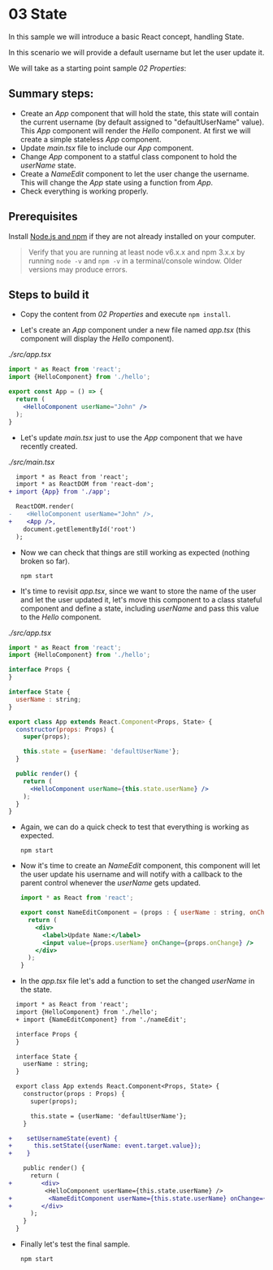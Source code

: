 # 03 State

In this sample we will introduce a basic React concept, handling State.

In this scenario we will provide a default username but let the user update
it.

We will take as a starting point sample _02 Properties_:

## Summary steps:

- Create an _App_ component that will hold the state, this state will contain the current
username (by default assigned to "defaultUserName" value).
This _App_ component will render the _Hello_ component. At first we will create a simple stateless
_App_ component.
- Update _main.tsx_ file to include our _App_ component.
- Change _App_ component to a statful class component to hold the _userName_ state.
- Create a _NameEdit_ component to let the user change the username. This will change the _App_ state
using a function from _App_.
- Check everything is working properly.

## Prerequisites

Install [Node.js and npm](https://nodejs.org) if they are not already installed on your computer.

> Verify that you are running at least node v6.x.x and npm 3.x.x by running `node -v` and `npm -v` in a terminal/console window. Older versions may produce errors.

## Steps to build it

- Copy the content from _02 Properties_ and execute `npm install`.

- Let's create an _App_ component under a new file named _app.tsx_ (this component will display the _Hello_ component).

_./src/app.tsx_

```jsx
import * as React from 'react';
import {HelloComponent} from './hello';

export const App = () => {
  return (
    <HelloComponent userName="John" />
  );
}
```

- Let's update _main.tsx_ just to use the _App_ component that we have recently created.

_./src/main.tsx_

```diff
  import * as React from 'react';
  import * as ReactDOM from 'react-dom';
+ import {App} from './app';

  ReactDOM.render(
-    <HelloComponent userName="John" />,
+    <App />,
    document.getElementById('root')
  );
```

- Now we can check that things are still working as expected (nothing broken so far).

  ```
  npm start
  ```

- It's time to revisit _app.tsx_, since we want to store the name of the user and let the
user updated it, let's move this component to a class stateful component and define
a state, including _userName_ and pass this value to the _Hello_ component.

_./src/app.tsx_

```jsx
import * as React from 'react';
import {HelloComponent} from './hello';

interface Props {
}

interface State {
  userName : string;
}

export class App extends React.Component<Props, State> {
  constructor(props: Props) {
    super(props);

    this.state = {userName: 'defaultUserName'};
  }

  public render() {
    return (
      <HelloComponent userName={this.state.userName} />
    );
  }
}
```

- Again, we can do a quick check to test that everything is working as expected.

  ```
  npm start
  ```

- Now it's time to create an _NameEdit_ component, this component will let the user
update his username and will notify with a callback to the parent control whenever
the _userName_ gets updated.

  ```jsx
  import * as React from 'react';

  export const NameEditComponent = (props : { userName : string, onChange : (event : any) => any }) => {
    return (
      <div>
        <label>Update Name:</label>
        <input value={props.userName} onChange={props.onChange} />
      </div>
    );
  }
  ```

- In the _app.tsx_ file let's add a function to set the changed _userName_ in the state.

```diff
  import * as React from 'react';
  import {HelloComponent} from './hello';
  + import {NameEditComponent} from './nameEdit';

  interface Props {
  }

  interface State {
    userName : string;
  }

  export class App extends React.Component<Props, State> {
    constructor(props : Props) {
      super(props);

      this.state = {userName: 'defaultUserName'};
    }

+    setUsernameState(event) {     
+      this.setState({userName: event.target.value});
+    }

    public render() {
      return (
+        <div>
          <HelloComponent userName={this.state.userName} />
+          <NameEditComponent userName={this.state.userName} onChange={this.setUsernameState.bind(this)} />
+        </div>
      );
    }
  }

```

- Finally let's test the final sample.

  ```
  npm start
  ```
